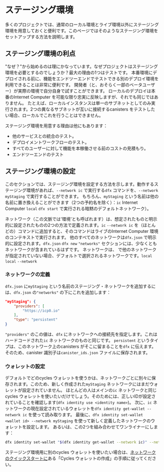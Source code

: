 # ステージング環境

多くのプロジェクトでは、通常のローカル環境とライブ環境以外にステージング環境を用意しておくと便利です。このページではそのようなステージング環境をセットアップする方法を説明します。

## ステージング環境の利点

"なぜ？"から始めるのは理にかなっています。なぜプロジェクトはステージング環境を必要とするのでしょうか？最大の理由の1つはテストです。
本番環境にデプロイされる前に、機能をエンドツーエンドでテストできる別のデプロイ環境を利用できることは非常に便利です。
開発者（と、おそらく一部のベータユーザー）が実際の環境で自分自身で試すことができます。
ローカルのデプロイは本番のInternet Computer を可能な限り忠実に反映しますが、それでも同じではありません。
たとえば、ローカルインスタンスは単一のサブネットとしてのみ実行されます。2つの異なるサブネットが互いに接続するcanisters をテストしたい場合、ローカルでこれを行うことはできません。

ステージング環境を用意する理由は他にもあります：

- 他のサービスとの統合のテスト。
- デプロイメントワークフローのテスト。
- すべてのユーザーに対して機能を本稼働させる前のコストの見積もり。
- エンドツーエンドのテスト

## ステージング環境の設定

このセクションでは、ステージング環境を設定する方法を示します。動作するステージング環境があれば、`--network ic` で実行する`dfx` コマンドを、`--network myStaging` で実行することができます。
もちろん、`myStaging` という名前は他の名前に置き換えることができます（2つの予約名を除く）：`ic` Internet Computer `local` `dfx start` で実行される暗黙のデフォルトネットワーク）。

ネットワーク（この文脈では'環境'とも呼ばれます）は、想定されたものと明示的に設定されたものの2つの方法で定義されます。`ic`
 `--network ic` を（ほとんどの）コマンドに追加すると、そのコマンドはライブのInternet Computer 環境のコンテキストで実行されます。
他のすべてのネットワークは`dfx.json` で明示的に設定されます。`dfx.json` `dfx new` `"networks"` セクションには、少なくとも ネットワークが含まれているはずです。  ネットワークは、 で他のネットワークが指定されていない場合、デフォルトで選択されるネットワークです。`local`
 `local` `--network`

### ネットワークの定義

`dfx.json` に`myStaging` という名前のステージング・ネットワークを追加するには、`dfx.json` の`"networks"` の下にこれを追加します：

``` json
"myStaging": {
    "providers": [
        "https://icp0.io"
    ],
    "type": "persistent"
}
```

`"providers"` のこの値は、`dfx` にネットワークへの接続先を指定します。これはハードコードされた`ic` ネットワークのものと同じです。
 `persistent` というタイプは、このネットワーク上のcanisters がそこに留まることを`dfx` に伝えます。そのため、canister 識別子は`canister_ids.json` ファイルに保存されます。

### ウォレットの設定

デフォルトでどのcycles ウォレットを使うかは、ネットワークごとに別々に保存されます。このため、新しく作成された`myStaging` ネットワークにはまだウォレットが設定されていません。
ほとんどの人はメインの`ic` ネットワークと同じcycles ウォレットを使いたいだけでしょう。そのためには、正しいIDが設定されていることを確認します(`dfx identity use <identity name>`)。
次に、`ic` ネットワークの現在設定されているウォレットを`dfx identity get-wallet --network ic` を使って読み取ります。
最後に、`dfx identity set-wallet <wallet id> --network myStaging` を使って新しく定義したネットワークのウォレットを設定します。
あるいは、この2つを組み合わせてワンライナーにします：

``` bash
dfx identity set-wallet "$(dfx identity get-wallet --network ic)" --network myStaging
```

ステージング環境用に別のcycles ウォレットを使いたい場合は、[ネットワークのクイックスタートに](/developer-docs/setup/deploy-mainnet.md)ある「Cycles ウォレットの作成」の手順に従ってください。

<!---
# Staging Environment

Many projects can benefit from having a staging environment available besides the usual local and live deployments. This page explains how to set up such a staging environment.

## Benefits of a staging environment

It makes sense to start with the "why?" Why would a project want a staging environment? One of the biggest reasons is testing.
Having a separate deployment environment available where features can be end-to-end tested before they get deployed to the production environment is very helpful.
It allows developers (and maybe some beta users) to try things for themselves in a real environment.
While local deployments mirror the live Internet Computer as closely as possible, it is still not the same.
For example, the local instance only runs as a single subnet. If you want to test canisters of two different subnets connecting to each other, you cannot do this locally.

Some more reasons for having a staging environment are:
- Testing integration with other services.
- Testing deployment workflows.
- Estimating costs before setting a feature live for all users.
- End-to-end testing.

## Setting up a staging environment

This section shows how to configure a staging environment. With a working staging environment it is possible to run any `dfx` command that would otherwise take `--network ic` with `--network myStaging` instead.
Of course, the name `myStaging` can be replaced with any other name (except the two reserved ones: `ic`, the built in live Internet Computer and `local`, the implicit default network that runs with `dfx start`).

Networks (or also 'environments' in this context) are defined in two ways: assumed and explicitly configured. Dfx only contains one network as an assumed network: the `ic` network.
If you add `--network ic` to (almost) any command, it will run in the context of the live Internet Computer environment.
All other networks are explicitly configured in `dfx.json`. Looking at any random `dfx.json` (e.g. a fresh one generated with `dfx new`), the `"networks"` section should contain at least the `local` network.
The `local` network is the network that gets chosen by default if no other network is specified with `--network`.

### Network definition

To add a staging network named `myStaging` to `dfx.json`, add this under `"networks"` in your `dfx.json`:

``` json
"myStaging": {
    "providers": [
        "https://icp0.io"
    ],
    "type": "persistent"
}
```

This value for `"providers"` tells `dfx` where to connect to the network. It is identical to the one in the hard-coded `ic` network.
The type `persistent` tells `dfx` that the canisters on this network will stay there. Because of that, the canister identifiers will be saved in the `canister_ids.json` file.

### Configuring a wallet

Which cycles wallet to use by default is stored separately for every network. Because of this, the newly created `myStaging` network has no wallet configured yet.
Most people will just want to use the same cycles wallet as on the main `ic` network. To do so, make sure the correct identity is set (`dfx identity use <identity name>`).
Then, read the `ic` network's currently configured wallet using `dfx identity get-wallet --network ic`.
Finally, set the wallet for the newly defined network with `dfx identity set-wallet <wallet id> --network myStaging`.
Or, combining the two into a one-liner:

``` bash
dfx identity set-wallet "$(dfx identity get-wallet --network ic)" --network myStaging
```

If you prefer to use a separate cycles wallet for the staging environment, follow the instructions in the step 'Creating a Cycles Wallet' in the [network quick start](/developer-docs/setup/deploy-mainnet.md).

-->
